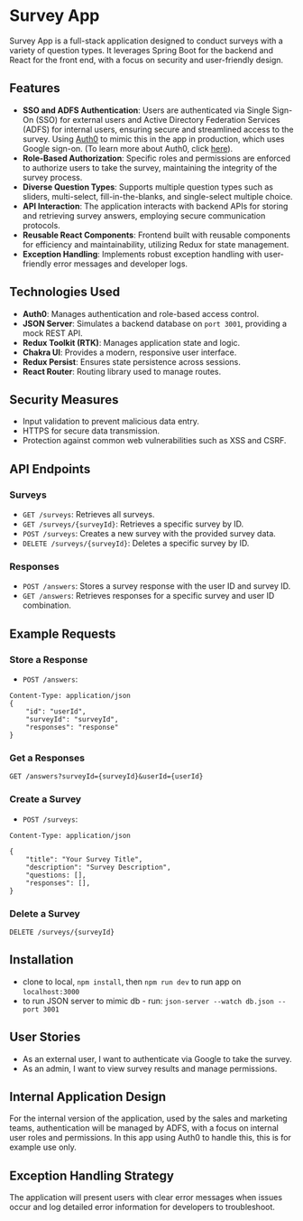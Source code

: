 # Survey App

Survey App is a full-stack application designed to conduct surveys with a variety of question types. It leverages Spring Boot for the backend and React for the front end, with a focus on security and user-friendly design.

## Features

- **SSO and ADFS Authentication**: Users are authenticated via Single Sign-On (SSO) for external users and Active Directory Federation Services (ADFS) for internal users, ensuring secure and streamlined access to the survey. Using [Auth0](https://auth0.com) to mimic this in the app in production, which uses Google sign-on. (To learn more about Auth0, click [here](https://auth0.com)).
- **Role-Based Authorization**: Specific roles and permissions are enforced to authorize users to take the survey, maintaining the integrity of the survey process.
- **Diverse Question Types**: Supports multiple question types such as sliders, multi-select, fill-in-the-blanks, and single-select multiple choice.
- **API Interaction**: The application interacts with backend APIs for storing and retrieving survey answers, employing secure communication protocols.
- **Reusable React Components**: Frontend built with reusable components for efficiency and maintainability, utilizing Redux for state management.
- **Exception Handling**: Implements robust exception handling with user-friendly error messages and developer logs.

## Technologies Used

- **Auth0**: Manages authentication and role-based access control.
- **JSON Server**: Simulates a backend database on `port 3001`, providing a mock REST API.
- **Redux Toolkit (RTK)**: Manages application state and logic.
- **Chakra UI**: Provides a modern, responsive user interface.
- **Redux Persist**: Ensures state persistence across sessions.
- **React Router**: Routing library used to manage routes.
  
## Security Measures

- Input validation to prevent malicious data entry.
- HTTPS for secure data transmission.
- Protection against common web vulnerabilities such as XSS and CSRF.

## API Endpoints

### Surveys

- `GET /surveys`: Retrieves all surveys.
- `GET /surveys/{surveyId}`: Retrieves a specific survey by ID.
- `POST /surveys`: Creates a new survey with the provided survey data.
- `DELETE /surveys/{surveyId}`: Deletes a specific survey by ID.

### Responses

- `POST /answers`: Stores a survey response with the user ID and survey ID.
- `GET /answers`: Retrieves responses for a specific survey and user ID combination.

## Example Requests

### Store a Response

- `POST /answers`:
```
Content-Type: application/json
{
    "id": "userId",
    "surveyId": "surveyId",
    "responses": "response"
}
```
### Get a Responses

`GET /answers?surveyId={surveyId}&userId={userId}`

### Create a Survey

- `POST /surveys`:
```
Content-Type: application/json

{
    "title": "Your Survey Title",
    "description": "Survey Description",
    "questions: [],
    "responses": [],
}
```

### Delete a Survey
`DELETE /surveys/{surveyId}`

## Installation

- clone to local, `npm install`, then `npm run dev` to run app on `localhost:3000`
- to run JSON server to mimic db - run: `json-server --watch db.json --port 3001`

## User Stories

- As an external user, I want to authenticate via Google to take the survey.
- As an admin, I want to view survey results and manage permissions.

## Internal Application Design

For the internal version of the application, used by the sales and marketing teams, authentication will be managed by ADFS, with a focus on internal user roles and permissions. In this app 
using Auth0 to handle this, this is for example use only.

## Exception Handling Strategy

The application will present users with clear error messages when issues occur and log detailed error information for developers to troubleshoot.
